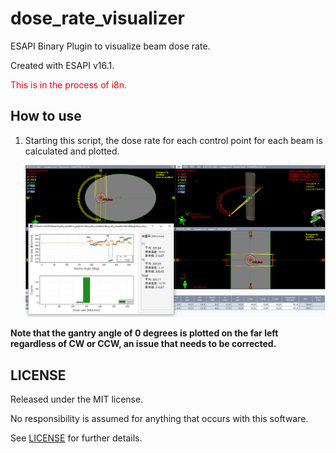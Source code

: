 # dose_rate_visualizer

ESAPI Binary Plugin to visualize beam dose rate.

Created with ESAPI v16.1.

<span style="color:#ff0000;">This is in the process of i8n.</span>



## How to use

1. Starting this script, the dose rate for each control point for each beam is calculated and plotted.

   ![select_target](./images/dose_rate_visualizer.png)



**Note that the gantry angle of 0 degrees is plotted on the far left regardless of CW or CCW, an issue that needs to be corrected.**



## LICENSE

Released under the MIT license.

No responsibility is assumed for anything that occurs with this software.

See [LICENSE](https://github.com/akiaji-k/plan_checker_gui_esapi_v15_5/blob/main/LICENSE) for further details.